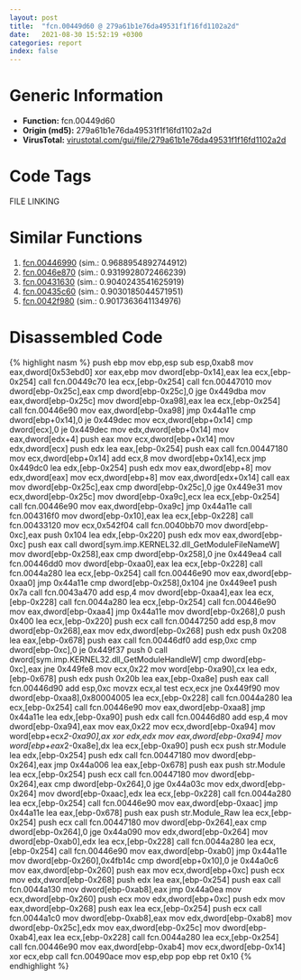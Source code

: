 ```yaml
---
layout: post
title:  "fcn.00449d60 @ 279a61b1e76da49531f1f16fd1102a2d"
date:   2021-08-30 15:52:19 +0300
categories: report
index: false
---
```


# Generic Information
- **Function:** fcn.00449d60
- **Origin (md5):** 279a61b1e76da49531f1f16fd1102a2d
- **VirusTotal:** [virustotal.com/gui/file/279a61b1e76da49531f1f16fd1102a2d][virustotal_ref]

# Code Tags
<span class="tag" id="FILE">FILE</span>
<span class="tag" id="LINKING">LINKING</span>


# Similar Functions

1. [fcn.00446990][similar_1_ref] (sim.: 0.9688954892744912)
2. [fcn.0046e870][similar_2_ref] (sim.: 0.9319928072466239)
3. [fcn.00431630][similar_3_ref] (sim.: 0.9040243541625919)
4. [fcn.00435c60][similar_4_ref] (sim.: 0.9030185044571951)
5. [fcn.0042f980][similar_5_ref] (sim.: 0.9017363641134976)


# Disassembled Code

{% highlight nasm %}
push ebp
mov ebp,esp
sub esp,0xab8
mov eax,dword[0x53ebd0]
xor eax,ebp
mov dword[ebp-0x14],eax
lea ecx,[ebp-0x254]
call fcn.00449c70
lea ecx,[ebp-0x254]
call fcn.00447010
mov dword[ebp-0x25c],eax
cmp dword[ebp-0x25c],0
jge 0x449dba
mov eax,dword[ebp-0x25c]
mov dword[ebp-0xa98],eax
lea ecx,[ebp-0x254]
call fcn.00446e90
mov eax,dword[ebp-0xa98]
jmp 0x44a11e
cmp dword[ebp+0x14],0
je 0x449dec
mov ecx,dword[ebp+0x14]
cmp dword[ecx],0
je 0x449dec
mov edx,dword[ebp+0x14]
mov eax,dword[edx+4]
push eax
mov ecx,dword[ebp+0x14]
mov edx,dword[ecx]
push edx
lea eax,[ebp-0x254]
push eax
call fcn.00447180
mov ecx,dword[ebp+0x14]
add ecx,8
mov dword[ebp+0x14],ecx
jmp 0x449dc0
lea edx,[ebp-0x254]
push edx
mov eax,dword[ebp+8]
mov edx,dword[eax]
mov ecx,dword[ebp+8]
mov eax,dword[edx+0x14]
call eax
mov dword[ebp-0x25c],eax
cmp dword[ebp-0x25c],0
jge 0x449e31
mov ecx,dword[ebp-0x25c]
mov dword[ebp-0xa9c],ecx
lea ecx,[ebp-0x254]
call fcn.00446e90
mov eax,dword[ebp-0xa9c]
jmp 0x44a11e
call fcn.004316f0
mov dword[ebp-0x10],eax
lea ecx,[ebp-0x228]
call fcn.00433120
mov ecx,0x542f04
call fcn.0040bb70
mov dword[ebp-0xc],eax
push 0x104
lea edx,[ebp-0x220]
push edx
mov eax,dword[ebp-0xc]
push eax
call dword[sym.imp.KERNEL32.dll_GetModuleFileNameW]
mov dword[ebp-0x258],eax
cmp dword[ebp-0x258],0
jne 0x449ea4
call fcn.00446dd0
mov dword[ebp-0xaa0],eax
lea ecx,[ebp-0x228]
call fcn.0044a280
lea ecx,[ebp-0x254]
call fcn.00446e90
mov eax,dword[ebp-0xaa0]
jmp 0x44a11e
cmp dword[ebp-0x258],0x104
jne 0x449ee1
push 0x7a
call fcn.0043a470
add esp,4
mov dword[ebp-0xaa4],eax
lea ecx,[ebp-0x228]
call fcn.0044a280
lea ecx,[ebp-0x254]
call fcn.00446e90
mov eax,dword[ebp-0xaa4]
jmp 0x44a11e
mov dword[ebp-0x268],0
push 0x400
lea ecx,[ebp-0x220]
push ecx
call fcn.00447250
add esp,8
mov dword[ebp-0x268],eax
mov edx,dword[ebp-0x268]
push edx
push 0x208
lea eax,[ebp-0x678]
push eax
call fcn.00446df0
add esp,0xc
cmp dword[ebp-0xc],0
je 0x449f37
push 0
call dword[sym.imp.KERNEL32.dll_GetModuleHandleW]
cmp dword[ebp-0xc],eax
jne 0x449fe8
mov ecx,0x22
mov word[ebp-0xa90],cx
lea edx,[ebp-0x678]
push edx
push 0x20b
lea eax,[ebp-0xa8e]
push eax
call fcn.00446d90
add esp,0xc
movzx ecx,al
test ecx,ecx
jne 0x449f90
mov dword[ebp-0xaa8],0x80004005
lea ecx,[ebp-0x228]
call fcn.0044a280
lea ecx,[ebp-0x254]
call fcn.00446e90
mov eax,dword[ebp-0xaa8]
jmp 0x44a11e
lea edx,[ebp-0xa90]
push edx
call fcn.00446d80
add esp,4
mov dword[ebp-0xa94],eax
mov eax,0x22
mov ecx,dword[ebp-0xa94]
mov word[ebp+ecx*2-0xa90],ax
xor edx,edx
mov eax,dword[ebp-0xa94]
mov word[ebp+eax*2-0xa8e],dx
lea ecx,[ebp-0xa90]
push ecx
push str.Module
lea edx,[ebp-0x254]
push edx
call fcn.00447180
mov dword[ebp-0x264],eax
jmp 0x44a006
lea eax,[ebp-0x678]
push eax
push str.Module
lea ecx,[ebp-0x254]
push ecx
call fcn.00447180
mov dword[ebp-0x264],eax
cmp dword[ebp-0x264],0
jge 0x44a03c
mov edx,dword[ebp-0x264]
mov dword[ebp-0xaac],edx
lea ecx,[ebp-0x228]
call fcn.0044a280
lea ecx,[ebp-0x254]
call fcn.00446e90
mov eax,dword[ebp-0xaac]
jmp 0x44a11e
lea eax,[ebp-0x678]
push eax
push str.Module_Raw
lea ecx,[ebp-0x254]
push ecx
call fcn.00447180
mov dword[ebp-0x264],eax
cmp dword[ebp-0x264],0
jge 0x44a090
mov edx,dword[ebp-0x264]
mov dword[ebp-0xab0],edx
lea ecx,[ebp-0x228]
call fcn.0044a280
lea ecx,[ebp-0x254]
call fcn.00446e90
mov eax,dword[ebp-0xab0]
jmp 0x44a11e
mov dword[ebp-0x260],0x4fb14c
cmp dword[ebp+0x10],0
je 0x44a0c6
mov eax,dword[ebp-0x260]
push eax
mov ecx,dword[ebp+0xc]
push ecx
mov edx,dword[ebp-0x268]
push edx
lea eax,[ebp-0x254]
push eax
call fcn.0044a130
mov dword[ebp-0xab8],eax
jmp 0x44a0ea
mov ecx,dword[ebp-0x260]
push ecx
mov edx,dword[ebp+0xc]
push edx
mov eax,dword[ebp-0x268]
push eax
lea ecx,[ebp-0x254]
push ecx
call fcn.0044a1c0
mov dword[ebp-0xab8],eax
mov edx,dword[ebp-0xab8]
mov dword[ebp-0x25c],edx
mov eax,dword[ebp-0x25c]
mov dword[ebp-0xab4],eax
lea ecx,[ebp-0x228]
call fcn.0044a280
lea ecx,[ebp-0x254]
call fcn.00446e90
mov eax,dword[ebp-0xab4]
mov ecx,dword[ebp-0x14]
xor ecx,ebp
call fcn.00490ace
mov esp,ebp
pop ebp
ret 0x10
{% endhighlight %}


[similar_1_ref]: /report/fcn.00446990@279a61b1e76da49531f1f16fd1102a2d
[similar_2_ref]: /report/fcn.0046e870@c60344b51fa39a329b92557d24ff7670
[similar_3_ref]: /report/fcn.00431630@c60344b51fa39a329b92557d24ff7670
[similar_4_ref]: /report/fcn.00435c60@c60344b51fa39a329b92557d24ff7670
[similar_5_ref]: /report/fcn.0042f980@279a61b1e76da49531f1f16fd1102a2d
[virustotal_ref]: https://www.virustotal.com/gui/file/279a61b1e76da49531f1f16fd1102a2d